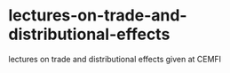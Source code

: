 # lectures-on-trade-and-distributional-effects
lectures on trade and distributional effects given at CEMFI
